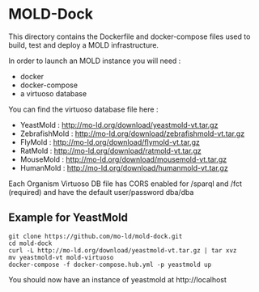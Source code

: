 # MOLD-Dock

This directory contains the Dockerfile and docker-compose files used to build, test and deploy a MOLD infrastructure.


In order to launch an MOLD instance you will need :

* docker
* docker-compose
* a virtuoso database

You can find the virtuoso database file here :

* YeastMold : http://mo-ld.org/download/yeastmold-vt.tar.gz
* ZebrafishMold : http://mo-ld.org/download/zebrafishmold-vt.tar.gz
* FlyMold : http://mo-ld.org/download/flymold-vt.tar.gz
* RatMold : http://mo-ld.org/download/ratmold-vt.tar.gz
* MouseMold : http://mo-ld.org/download/mousemold-vt.tar.gz
* HumanMold : http://mo-ld.org/download/humanmold-vt.tar.gz

Each Organism Virtuoso DB file has CORS enabled for /sparql and /fct (required) and have the default user/password dba/dba

## Example for YeastMold

```
git clone https://github.com/mo-ld/mold-dock.git
cd mold-dock
curl -L http://mo-ld.org/download/yeastmold-vt.tar.gz | tar xvz
mv yeastmold-vt mold-virtuoso
docker-compose -f docker-compose.hub.yml -p yeastmold up
```

You should now have an instance of yeastmold at http://localhost
